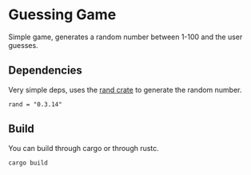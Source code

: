 # Guessing Game
Simple game, generates a random number between 1-100 and the user guesses.

## Dependencies
Very simple deps, uses the [rand crate](https://crates.io/crates/rand) to generate the random number.
```
rand = "0.3.14"
```

## Build

You can build through cargo or through rustc.
```
cargo build
```
